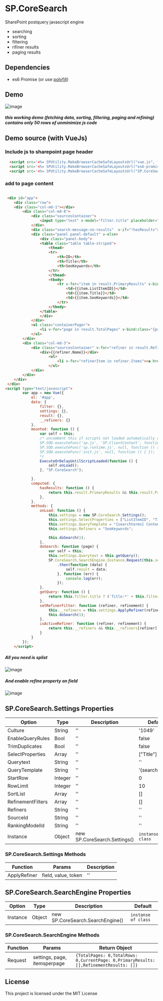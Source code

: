 # SP.CoreSearch
SharePoint postquery javascript engine

- searching
- sorting
- filtering
- rifiner results
- paging results

## Dependencies

* es6 Promise (or use [polyfill](https://github.com/stefanpenner/es6-promise))

## Demo

![image](https://github.com/d-kochanzhi/SP.CoreSearch/raw/master/src/sp.core.search.gif)

##### this working demo (fetching data, sorting, filtering, paging and refining) contains only 50 rows of unminimize js code

## Demo source (with VueJs)

### Include js to sharepoint page header

```html  
  <script src='<%= SPUtility.MakeBrowserCacheSafeLayoutsUrl("vue.js", false) %>'></script>
  <script src='<%= SPUtility.MakeBrowserCacheSafeLayoutsUrl("es6-promise.auto.min.js", false) %>'></script>
  <script src='<%= SPUtility.MakeBrowserCacheSafeLayoutsUrl("SP.CoreSearch.js", false) %>'></script>
```
### add to page content

```html  

 <div id="app">
    <div class="row">
    <div class="col-md-1"></div>
        <div class="col-md-8">
            <div class="sourcesContainer">         
                <input type="text" v-model="filter.title" placeholder="Search by Title..."  v-on:keyup.enter="doSearch(1)" class="txtSearch" />                      
            </div>   
            <div class="search-message-no-results"  v-if="!hasResults"><h3>Ups...no results</h3></div>
            <div class="panel panel-default" v-else>          
                <div class="panel-body">    
                <table class="table table-striped">
                    <thead>
                    <tr>                  
                        <th>ID</th>
                        <th>Title</th> 
                        <th>SeoKeywords</th>
                    </tr>
                    </thead>
                    <tbody>
                        <tr v-for="item in result.PrimaryResults" v-bind:key="item.ListItemID">  
                            <td>{{item.ListItemID}}</td>
                            <td>{{item.Title}}</td> 
                            <td>{{item.SeoKeywords}}</td> 
                        </tr>
                    </tbody>
                </table>                
                </div>
            </div>
            <ul class="containerPager">
                <li v-for="page in result.TotalPages" v-bind:class="{pageButton: true, current: page===result.CurrentPage }"><a href="#" v-on:click.prevent="doSearch(page)">{{page}}</a></li>
            </ul>
        </div>
        <div class="col-md-3">
            <div class="sourcesContainer" v-for="refiner in result.RefinementResults">       
                <div>{{refiner.Name}}</div>
                    <ul>
                        <li v-for="refinerItem in refiner.Items"><a href="#" v-on:click.prevent="setRefinerFilter(refiner.Name, refinerItem)">{{refinerItem.RefinementName}} ({{refinerItem.RefinementCount}})</a> <span v-show="isActiveRefiner(refiner.Name, refinerItem)">&nbsp;&nbsp;X</span></li>
                    </ul>
            </div>
        </div>
    </div>
 </div>
<script type="text/javascript">
        var app = new Vue({
            el: '#app',           
            data: {
                filter: {},
                settings: {},
                result: {},
                __refiners: {}
            },
            mounted: function () {
                var self = this;
                /* uncomment this if scripts not loaded automatically on page
                SP.SOD.executeFunc('sp.js', 'SP.ClientContext', function () { });
                SP.SOD.executeFunc('sp.runtime.js', null, function () { });
                SP.SOD.executeFunc('init.js', null, function () { });
                */
                ExecuteOrDelayUntilScriptLoaded(function () {
                    self.onLoad();
                }, "SP.CoreSearch");

            },
            computed: {
                hasResults: function () {
                    return this.result.PrimaryResults && this.result.PrimaryResults.length > 0;
                },
            },
            methods: {
                onLoad: function () {
                    this.settings = new SP.CoreSearch.Settings();
                    this.settings.SelectProperties = ["ListItemID", "Title", "SeoKeywords"];
                    this.settings.QueryTemplate = "{searchterms} ContentTypeId:0x010042A8B2213293034DADE192C571DC80A9*";
                    this.settings.Refiners = "SeoKeywords";

                    this.doSearch(1);
                },
                doSearch: function (page) {
                    var self = this;
                    this.settings.Querytext = this.getQuery();
                    SP.CoreSearch.SearchEngine.Instance.Request(this.settings, page, 4)
                        .then(function (data) {
                            self.result = data;
                        }, function (err) {
                            console.log(err);
                        });
                },
                getQuery: function () {                   
                    return this.filter.title ? ('Title:*' + this.filter.title + '*') : '';
                },                
                setRefinerFilter: function (refiner, refinement) {
                    this.__refiners = this.settings.ApplyRefiner(refiner,refinement.RefinementValue, refinement.RefinementToken);                   
                    this.doSearch(1);
                },
                isActiveRefiner: function (refiner, refinement) {
                    return this.__refiners && this.__refiners[refiner] && this.__refiners[refiner].indexOf(refinement.RefinementValue) > -1;
                }
            }
        });
    </script>

```

##### All you need is splist
![image](https://github.com/d-kochanzhi/SP.CoreSearch/raw/master/src/standart_list.png)
##### And enable refine property on field
![image](https://github.com/d-kochanzhi/SP.CoreSearch/raw/master/src/managed_properties.png)

## SP.CoreSearch.Settings Properties

Option | Type | Description | Default
------------|-----------|-------------|------------
Culture|String|''|'1049'
EnableQueryRules|Bool|''|false
TrimDuplicates|Bool|''|false
SelectProperties|Array|''|["Title"]
Querytext|String|''|''
QueryTemplate|String|''|'{searchterms}'
StartRow|Integer|''|0
RowLimit|Integer|''|10
SortList|Array|''|[]
RefinementFilters|Array|''|[]
Refiners|String|''|''
SourceId|String|''|''
RankingModelId|String|''|''
Instance|Object|new SP.CoreSearch.Settings()|```instanse of class```
### SP.CoreSearch.Settings Methods

Function | Params | Description 
------------|-----------|-------------
ApplyRefiner|field, value, token|''



## SP.CoreSearch.SearchEngine Properties

Option | Type | Description | Default
-------|------|-------------|--------
Instance|Object|new SP.CoreSearch.SearchEngine()|```instanse of class```

### SP.CoreSearch.SearchEngine Methods

Function | Params | Return Object 
------------|-----------|-------------
Request|settings, page, itemsperpage|```{TotalPages: 0,TotalRows: 0,CurrentPage: 0,PrimaryResults: [],RefinementResults: []}```


## License

This project is licensed under the MIT License

